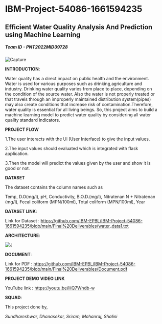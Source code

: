 **<h1>IBM-Project-54086-1661594235</h1>**
**<h2>Efficient Water Quality Analysis And Prediction using Machine Learning</h2>**

*<h5>Team ID - PNT2022MID39728</h5>*

![Capture](https://user-images.githubusercontent.com/113278588/201519184-6519023f-fd17-4693-bfff-17b54c84d395.PNG)


**INTRODUCTION**:

Water quality has a direct impact on public health and the environment. Water is used for various purposes such as drinking,agriculture and industry. Drinking water quality varies from place to place, depending on the condition of the source water. Also the water is not properly treated or that travels through an improperly maintained distribution system(pipes) may also create conditions that increase risk of contamination.Therefore, water quality is essential for all living beings. So, this project aims to build a machine learning model to predict water quality by considering all water quality standard indicators.


**PROJECT FLOW**

1.The user interacts with the UI (User Interface) to give the input values.

2.The input values should evaluated which is integrated with flask application.

3.Then the model will predict the values given by the user and show it is good or not.

**DATASET**

The dataset contains the column names such as

  Temp,
  D.O(mg/l),
  pH,
  Conductivity,
  B.O.D.(mg/l),
  Nitratenan N + Nitratenan (mg/l),
  Fecal coliform (MPN/100ml),
  Total coliform (MPN/100ml),
  Year

**DATASET LINK**:

Link for Dataset : https://github.com/IBM-EPBL/IBM-Project-54086-1661594235/blob/main/Final%20Deliverables/water_data1.txt



**ARCHITECTURE**:

![J](https://user-images.githubusercontent.com/113278588/201520406-19aab376-a4a0-4687-b068-4045e23b7c8a.PNG)


**DOCUMENT**:

Link for PDF : https://github.com/IBM-EPBL/IBM-Project-54086-1661594235/blob/main/Final%20Deliverables/Document.pdf

**PROJECT DEMO VIDEO LINK**


YouTube link : https://youtu.be/IiiQ7Whdb-w


**SQUAD**:

This project done by,

*Sundhareshwar,
Dhanasekar,
Sriram,
Mohanraj,
Shalini*
